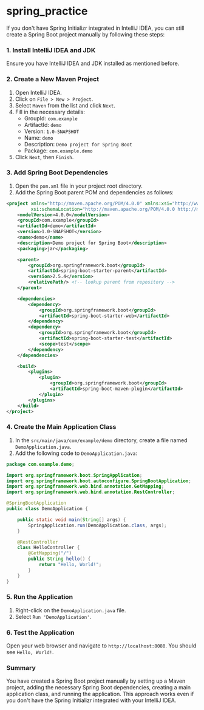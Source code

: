 # spring_practice
If you don't have Spring Initializr integrated in IntelliJ IDEA, you can still create a Spring Boot project manually by following these steps:

### 1. Install IntelliJ IDEA and JDK
Ensure you have IntelliJ IDEA and JDK installed as mentioned before.

### 2. Create a New Maven Project
1. Open IntelliJ IDEA.
2. Click on `File > New > Project`.
3. Select `Maven` from the list and click `Next`.
4. Fill in the necessary details:
   - GroupId: `com.example`
   - ArtifactId: `demo`
   - Version: `1.0-SNAPSHOT`
   - Name: `demo`
   - Description: `Demo project for Spring Boot`
   - Package: `com.example.demo`
5. Click `Next`, then `Finish`.

### 3. Add Spring Boot Dependencies
1. Open the `pom.xml` file in your project root directory.
2. Add the Spring Boot parent POM and dependencies as follows:

```xml
<project xmlns="http://maven.apache.org/POM/4.0.0" xmlns:xsi="http://www.w3.org/2001/XMLSchema-instance"
         xsi:schemaLocation="http://maven.apache.org/POM/4.0.0 http://maven.apache.org/xsd/maven-4.0.0.xsd">
    <modelVersion>4.0.0</modelVersion>
    <groupId>com.example</groupId>
    <artifactId>demo</artifactId>
    <version>1.0-SNAPSHOT</version>
    <name>demo</name>
    <description>Demo project for Spring Boot</description>
    <packaging>jar</packaging>

    <parent>
        <groupId>org.springframework.boot</groupId>
        <artifactId>spring-boot-starter-parent</artifactId>
        <version>2.5.4</version>
        <relativePath/> <!-- lookup parent from repository -->
    </parent>

    <dependencies>
        <dependency>
            <groupId>org.springframework.boot</groupId>
            <artifactId>spring-boot-starter-web</artifactId>
        </dependency>
        <dependency>
            <groupId>org.springframework.boot</groupId>
            <artifactId>spring-boot-starter-test</artifactId>
            <scope>test</scope>
        </dependency>
    </dependencies>

    <build>
        <plugins>
            <plugin>
                <groupId>org.springframework.boot</groupId>
                <artifactId>spring-boot-maven-plugin</artifactId>
            </plugin>
        </plugins>
    </build>
</project>
```

### 4. Create the Main Application Class
1. In the `src/main/java/com/example/demo` directory, create a file named `DemoApplication.java`.
2. Add the following code to `DemoApplication.java`:

```java
package com.example.demo;

import org.springframework.boot.SpringApplication;
import org.springframework.boot.autoconfigure.SpringBootApplication;
import org.springframework.web.bind.annotation.GetMapping;
import org.springframework.web.bind.annotation.RestController;

@SpringBootApplication
public class DemoApplication {

    public static void main(String[] args) {
        SpringApplication.run(DemoApplication.class, args);
    }

    @RestController
    class HelloController {
        @GetMapping("/")
        public String hello() {
            return "Hello, World!";
        }
    }
}
```

### 5. Run the Application
1. Right-click on the `DemoApplication.java` file.
2. Select `Run 'DemoApplication'`.

### 6. Test the Application
Open your web browser and navigate to `http://localhost:8080`. You should see `Hello, World!`.

### Summary
You have created a Spring Boot project manually by setting up a Maven project, adding the necessary Spring Boot dependencies, creating a main application class, and running the application. This approach works even if you don't have the Spring Initializr integrated with your IntelliJ IDEA.
